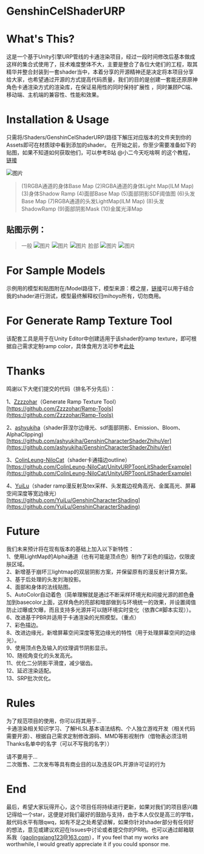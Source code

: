 # GenshinCelShaderURP

# What's This?
这是一个基于Unity引擎URP管线的卡通渲染项目，经过一段时间修改后基本做成这样的集合式使用了，技术难度整体不大，主要是整合了各位大佬们的工程，取其精华并整合封装到一套shader当中，本着分享的开源精神还是决定将本项目分享给大家，也希望通过开源的方式提高代码质量，我们的目的是创建一套能还原原神角色卡通渲染方式的渲染库，在保证易用性的同时保持扩展性 ，同时兼顾PC端、移动端、主机端的兼容性、性能和效果。

# Installation & Usage
只需将/Shaders/GenshinCelShaderURP/路径下解压对应版本的文件夹到你的Assets即可在材质球中看到添加的shader。
在开始之前，你至少需要准备如下的贴图，如果不知道如何获取他们，可以参考B站 @小二今天吃啥啊 的这个教程，[链接](https://www.bilibili.com/video/BV1t34y1H7jt/)

![图片](https://github.com/Gaolingx/GenshinCelShaderURP/Pictures/v2-ddd69ef9b770627bb601ebe380ce19ec_r.jpg)
> (1)RGBA通道的身体Base Map (2)RGBA通道的身体Light Map(ILM Map) (3)身体Shadow Ramp (4)面部Base Map (5)面部阴影SDF阈值图 (6)头发Base Map (7)RGBA通道的头发LightMap(ILM Map) (8)头发ShadowRamp (9)面部阴影Mask (10)金属光泽Map

## 贴图示例：
> 一般
![图片](https://github.com/Gaolingx/GenshinCelShaderURP/Pictures/Example01)
![图片](https://github.com/Gaolingx/GenshinCelShaderURP/Pictures/Example02)
![图片](https://github.com/Gaolingx/GenshinCelShaderURP/Pictures/Example03)
> 脸部
![图片](https://github.com/Gaolingx/GenshinCelShaderURP/Pictures/Example04)
![图片](https://github.com/Gaolingx/GenshinCelShaderURP/Pictures/Example05)

# For Sample Models
示例用的模型和贴图附在/Model路径下，模型来源：模之屋，[链接](https://www.aplaybox.com/details/model/xuBcQCqsVWfC)可以用于结合我的shader进行测试，模型最终解释权归mihoyo所有，切勿商用。

# For Generate Ramp Texture Tool
该配套工具是用于在Unity Editor中创建适用于该shader的ramp texture，即可根据自己需求定制ramp color，具体食用方法可参考[此处](https://www.bilibili.com/video/BV17h411b73u?spm_id_from=333.999.0.0)

# Thanks
鸣谢以下大佬们提交的代码（排名不分先后）：
  
1、[Zzzzohar](https://github.com/Zzzzohar)（Generate Ramp Texture Tool）  
[https://github.com/Zzzzohar/Ramp-Tools](https://github.com/Zzzzohar/Ramp-Tools)  
  
2、[ashyukiha](https://github.com/ashyukiha)（shader菲涅尔边缘光、sdf面部阴影、Emission、Bloom、AlphaClipping)  
[https://github.com/ashyukiha/GenshinCharacterShaderZhihuVer](https://github.com/ashyukiha/GenshinCharacterShaderZhihuVer)  
  
3、[ColinLeung-NiloCat](https://github.com/ColinLeung-NiloCat)（shader卡通描边outline）  
[https://github.com/ColinLeung-NiloCat/UnityURPToonLitShaderExample](https://github.com/ColinLeung-NiloCat/UnityURPToonLitShaderExample)  
  
4、[YuiLu](https://github.com/YuiLu)（shader ramp漫反射及tex采样、头发裁边视角高光、金属高光、屏幕空间深度等宽边缘光）  
[https://github.com/YuiLu/GenshinCharacterShading](https://github.com/YuiLu/GenshinCharacterShading)

# Future
我们未来预计将在现有版本的基础上加入以下新特性：  
1、使用LightMap的Alpha通道（也有可能是顶点色）制作了彩色的描边，仅限皮肤区域。  
2、新增基于崩坏三lightmap的双层阴影方案，并保留原有的漫反射计算方案。  
3、基于后处理的头发刘海投影。  
4、面部和身体的法线贴图。  
5、AutoColor自动着色（简单理解就是通过不断采样环境光和间接光源的颜色叠加到basecolor上面，这样角色的亮部和暗部做到与环境统一的效果，并设置阈值防止过曝或欠曝，而且支持多光源并可以随环境实时变化（依靠C#脚本实现））。  
6、改进基于PBR并适用于卡通渲染的光照模型。（重点）  
7、彩色描边。  
8、改进边缘光，新增屏幕空间深度等宽边缘光的特性（用于处理屏幕空间的边缘光）。  
9、使用顶点色及输入的纹理调节阴影显示。  
10、随视角变化的头发高光。  
11、优化二分阴影平滑度，减少锯齿。  
12、延迟渲染适配。  
13、SRP批次优化。  

# Rules
为了规范项目的使用，你可以将其用于...  
卡通渲染相关知识学习、了解HLSL基本语法结构、个人独立游戏开发（相关代码需要开源）、根据自己需求定制修改源码、MMD等影视制作（借物表必须注明Thanks名单中的名字（可以不写我的名字））  
  
请不要用于...  
二次贩售、二次发布等具有商业目的以及违反GPL开源许可证的行为

# End
最后，希望大家玩得开心，这个项目任将持续进行更新，如果对我们的项目感兴趣记得给一个star，这便是对我们最好的鼓励与支持，由于本人仅仅是高三的学牲，敲代码水平有限qwq，如有不足之处希望谅解，如果你针对shader部分有任何好的想法，意见或建议欢迎在Issues中讨论或者提交你的PR哟。也可以通过邮箱联系我（gaolingxiang123@163.com），If you feel that my works are worthwhile, I would greatly appreciate it if you could sponsor me.

